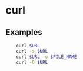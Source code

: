 curl
====

Examples
--------

```sh
    curl $URL
    curl -s $URL
    curl $URL -o $FILE_NAME
    curl -O $URL
```